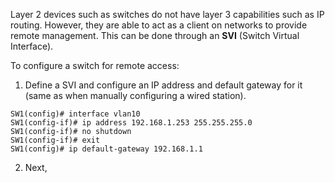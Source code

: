Layer 2 devices such as switches do not have layer 3 capabilities such as IP routing. However, they are able to act as a client on networks to provide remote management. This can be done through an **SVI** (Switch Virtual Interface).

To configure a switch for remote access:

1. Define a SVI and configure an IP address and default gateway for it (same as when manually configuring a wired station).
```IOS
SW1(config)# interface vlan10
SW1(config-if)# ip address 192.168.1.253 255.255.255.0
SW1(config-if)# no shutdown
SW1(config-if)# exit
SW1(config)# ip default-gateway 192.168.1.1
```

2. Next, 